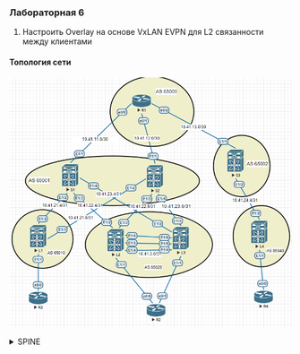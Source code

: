 ### Лабораторная 6
1. Настроить Overlay на основе VxLAN EVPN для L2 связанности между клиентами

#### Топология сети
![](vpc.PNG)

<details>
  <summary>SPINE</summary>
<pre><code>
feature nv overlay
nv overlay evpn
